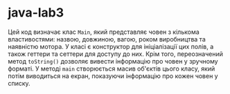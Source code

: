 # java-lab3

Цей код визначає клас `Main`, який представляє човен з кількома властивостями: назвою, довжиною, вагою, роком виробництва та наявністю мотора. У класі є конструктор для ініціалізації цих полів, а також геттери та сеттери для доступу до них. Крім того, переозначений метод `toString()` дозволяє вивести інформацію про човен у зручному форматі. У методі `main` створюється масив об'єктів цього класу, який потім виводиться на екран, показуючи інформацію про кожен човен у списку.
